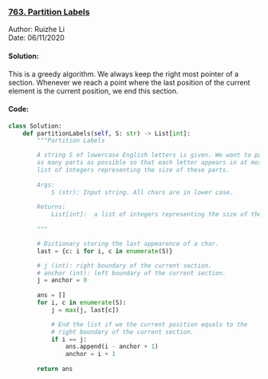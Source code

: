 ### [763. Partition Labels](https://leetcode.com/problems/partition-labels/)
Author: Ruizhe Li  
Date: 06/11/2020

#### Solution:
This is a greedy algorithm. We always keep the right most pointer of a section. Whenever we reach a point where the last position of the current element is the current position, we end this section.

#### Code:
```python
class Solution:
    def partitionLabels(self, S: str) -> List[int]:
        """Partition Labels

        A string S of lowercase English letters is given. We want to partition this string into 
        as many parts as possible so that each letter appears in at most one part, and return a 
        list of integers representing the size of these parts.
        
        Args:
            S (str): Input string. All chars are in lower case.
            
        Returns:
            List[int]:  a list of integers representing the size of these parts.
        
        """

        # Dictionary storing the last appearence of a char.
        last = {c: i for i, c in enumerate(S)} 

        # j (int): right boundary of the current section.
        # anchor (int): left boundary of the current section.
        j = anchor = 0
        
        ans = []
        for i, c in enumerate(S):
            j = max(j, last[c])

            # End the list if we the current position equals to the 
            # right boundary of the current section.
            if i == j:
                ans.append(i - anchor + 1)
                anchor = i + 1
                     
        return ans
```